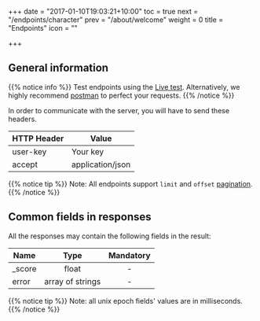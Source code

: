 +++
date = "2017-01-10T19:03:21+10:00"
toc = true
next = "/endpoints/character"
prev = "/about/welcome"
weight = 0
title = "Endpoints"
icon = "<b class='fa fa-sitemap'></b>"

+++

## General information

{{% notice info %}}
Test endpoints using the [Live test](https://api.igdb.com/livetest). Alternatively, we highly recommend [postman](https://www.getpostman.com/) to perfect your requests.
{{% /notice %}}

In order to communicate with the server, you will have to send these headers.

| HTTP Header   | Value |
| ------------- | ----- |
| user-key | Your key |
| accept        | application/json |

{{% notice tip %}}
Note: All endpoints support `limit` and `offset` [pagination](/api/references/pagination).
{{% /notice %}}

## Common fields in responses

All the responses may contain the following fields in the result:

| Name   | Type             | Mandatory |
| ------ |:----------------:|:---------:|
| _score | float            |     -     |
| error  | array of strings |     -     |

{{% notice tip %}}
Note: all unix epoch fields' values are in milliseconds.
{{% /notice %}}